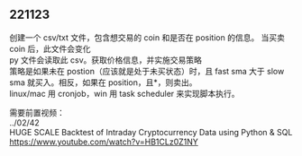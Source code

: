 ## 221123

创建一个 csv/txt 文件，包含想交易的 coin 和是否在 position 的信息。 当买卖 coin 后，此文件会变化  
py 文件会读取此 csv。获取价格信息，并实施交易策略  
策略是如果未在 postion（应该就是处于未买状态）时，且 fast sma 大于 slow sma 就买入。相反，如果在 position，且\*，则卖出。  
linux/mac 用 cronjob，win 用 task scheduler 来实现脚本执行。

需要前置视频：  
../02/42  
HUGE SCALE Backtest of Intraday Cryptocurrency Data using Python & SQL  
https://www.youtube.com/watch?v=HB1CLz0Z1NY

